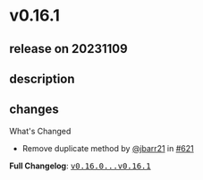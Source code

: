 # v0.16.1

## release on 20231109

## description

## changes

What's Changed

* Remove duplicate method by <a class="user-mention notranslate" data-hovercard-type="user" data-hovercard-url="/users/jbarr21/hovercard" data-octo-click="hovercard-link-click" data-octo-dimensions="link_type:self" href="https://github.com/jbarr21">@jbarr21</a> in <a class="issue-link js-issue-link" data-error-text="Failed to load title" data-id="1970916239" data-permission-text="Title is private" data-url="https://github.com/uber/RIBs/issues/621" data-hovercard-type="pull_request" data-hovercard-url="/uber/RIBs/pull/621/hovercard" href="https://github.com/uber/RIBs/pull/621">#621</a>

<strong>Full Changelog</strong>: <a class="commit-link" href="https://github.com/uber/RIBs/compare/v0.16.0...v0.16.1"><tt>v0.16.0...v0.16.1</tt></a>


